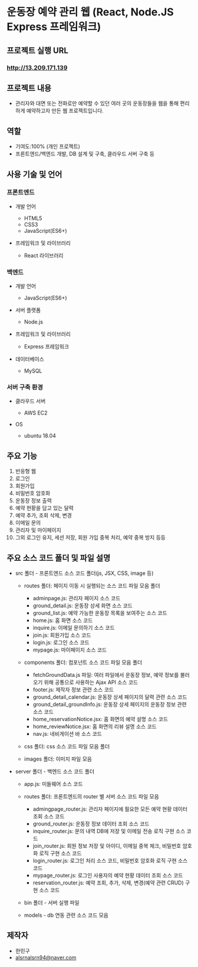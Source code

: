 # 운동장 예약 관리 웹 (React, Node.JS Express 프레임워크)


## 프로젝트 실행 URL

### http://13.209.171.139


## 프로젝트 내용
- 관리자와 대면 또는 전화로만 예약할 수 있던 여러 곳의 운동장들을 웹을 통해 편리하게 예약하고자 만든 웹 프로젝트입니다.


## 역할
- 기여도:100% (개인 프로젝트)
- 프론트엔드/백엔드 개발, DB 설계 및 구축, 클라우드 서버 구축 등


## 사용 기술 및 언어

### 프론트엔드 

+ 개발 언어
  - HTML5
  - CSS3
  - JavaScript(ES6+)
  
+ 프레임워크 및 라이브러리
  - React 라이브러리

### 백엔드

+ 개발 언어
  - JavaScript(ES6+)
  
+ 서버 플랫폼
  - Node.js
  
+ 프레임워크 및 라이브러리
   - Express 프레임워크

+ 데이터베이스 
  - MySQL

### 서버 구축 환경

+ 클라우드 서버
  - AWS EC2
  
+ OS 
  - ubuntu 18.04


## 주요 기능
1. 반응형 웹
2. 로그인
3. 회원가입
4. 비밀번호 암호화
5. 운동장 정보 출력
6. 예약 현황을 담고 있는 달력
7. 예약 추가, 조회 삭제, 변경
8. 이메일 문의
9. 관리자 및 마이페이지
10. 그외 로그인 유지, 세션 저장, 회원 가입 중복 처리, 예약 중복 방지 등등 


## 주요 소스 코드 폴더 및 파일 설명

+ src 폴더 - 프론트엔드 소스 코드 폴더(js, JSX, CSS, image 등)

  - routes 폴더: 페이지 이동 시 실행되는 소스 코드 파일 모음 폴더
    - adminpage.js: 관리자 페이지 소스 코드
    - ground_detail.js: 운동장 상세 화면 소스 코드
    - ground_list.js: 예약 가능한 운동장 목록을 보여주는 소스 코드
    - home.js: 홈 화면 소스 코드
    - inquire.js: 이메일 문의하기 소스 코드
    - join.js: 회원가입 소스 코드
    - login.js: 로그인 소스 코드
    - mypage.js: 마이페이지 소스 코드
    
  - components 폴더: 컴포넌트 소스 코드 파일 모음 폴더
    - fetchGroundData.js 파일: 여러 파일에서 운동장 정보, 예약 정보를 불러오기 위해 공통으로 사용하는 Ajax API 소스 코드
    - footer.js: 제작자 정보 관련 소스 코드
    - ground_detail_calendar.js: 운동장 상세 페이지의 달력 관련 소스 코드
    - ground_detail_groundInfo.js: 운동장 상세 페이지의 운동장 정보 관련 소스 코드
    - home_reservationNotice.jsx: 홈 화면의 예약 설명 소스 코드
    - home_reviewNotice.jsx: 홈 화면의 리뷰 설명 소스 코드
    - nav.js: 네비게이션 바 소스 코드
    
  + css 폴더: css 소스 코드 파일 모음 폴더
  
  + images 폴더: 이미지 파일 모음
  

+ server 폴더 - 백엔드 소스 코드 폴더

  + app.js: 미들웨어 소스 코드
  
  + routes 폴더: 프론트엔드의 router 별 서버 소스 코드 파일 모음
    - admingpage_router.js: 관리자 페이지에 필요한 모든 예약 현황 데이터 조회 소스 코드 
    - ground_router.js: 운동장 정보 데이터 조회 소스 코드
    - inquire_router.js: 문의 내역 DB에 저장 및 이메일 전송 로직 구현 소스 코드
    - join_router.js: 회원 정보 저장 및 아이디, 이메일 중복 체크, 비밀번호 암호화 로직 구현 소스 코드
    - login_router.js: 로그인 처리 소스 코드, 비밀번호 암호화 로직 구현 소스 코드
    - mypage_router.js: 로그인 사용자의 예약 현황 데이터 조회 소스 코드
    - reservation_router.js: 예약 조회, 추가, 삭제, 변경(예약 관련 CRUD) 구현 소스 코드 
  
  + bin 폴더 - 서버 실행 파일
 
  + models - db 연동 관련 소스 코드 모음


## 제작자 
 - 한민구 
 - alsrnalsrn94@naver.com
